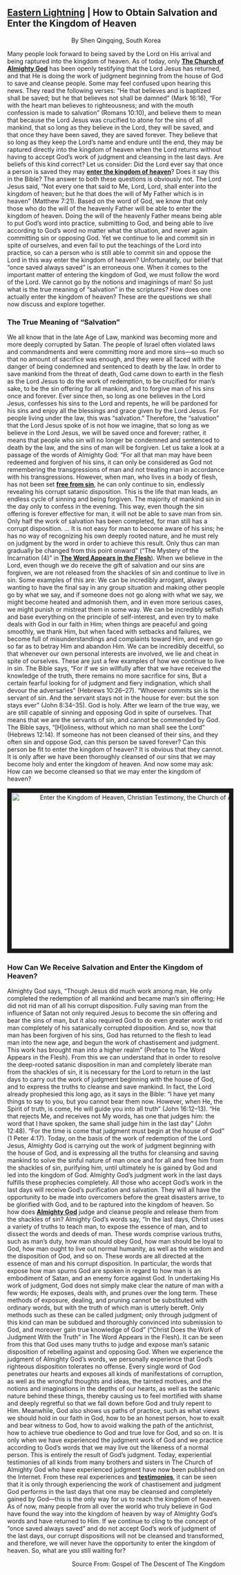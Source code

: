 ##  [Eastern Lightning](https://www.holyspiritspeaks.org/gospel/eastern-lightning-come-from/) | How to Obtain Salvation and Enter the Kingdom of Heaven

<p align="center">By Shen Qingqing, South Korea<p>
 
Many people look forward to being saved by the Lord on His arrival and being raptured into the kingdom of heaven. As of today, only **[The Church of Almighty God](https://www.holyspiritspeaks.org/)** has been openly testifying that the Lord Jesus has returned, and that He is doing the work of judgment beginning from the house of God to save and cleanse people. Some may feel confused upon hearing this news. They read the following verses: “He that believes and is baptized shall be saved; but he that believes not shall be damned” (Mark 16:16), “For with the heart man believes to righteousness; and with the mouth confession is made to salvation” (Romans 10:10), and believe them to mean that because the Lord Jesus was crucified to atone for the sins of all mankind, that so long as they believe in the Lord, they will be saved, and that once they have been saved, they are saved forever. They believe that so long as they keep the Lord’s name and endure until the end, they may be raptured directly into the kingdom of heaven when the Lord returns without having to accept God’s work of judgment and cleansing in the last days. Are beliefs of this kind correct?
Let us consider: Did the Lord ever say that once a person is saved they may **[enter the kingdom of heaven](https://github.com/lily2687/praise-almighty-god.github.com/blob/master/Why_Are_People_Unable_to_Get_Rid_of_Sin_Even_After_Receiving_the_Salvation_of_the_Cross.md)**? Does it say this in the Bible? The answer to both these questions is obviously not. The Lord Jesus said, “Not every one that said to Me, Lord, Lord, shall enter into the kingdom of heaven; but he that does the will of My Father which is in heaven” (Matthew 7:21). Based on the word of God, we know that only those who do the will of the heavenly Father will be able to enter the kingdom of heaven. Doing the will of the heavenly Father means being able to put God’s word into practice, submitting to God, and being able to live according to God’s word no matter what the situation, and never again committing sin or opposing God. Yet we continue to lie and commit sin in spite of ourselves, and even fail to put the teachings of the Lord into practice, so can a person who is still able to commit sin and oppose the Lord in this way enter the kingdom of heaven? Unfortunately, our belief that “once saved always saved” is an erroneous one. When it comes to the important matter of entering the kingdom of God, we must follow the word of the Lord. We cannot go by the notions and imaginings of man! So just what is the true meaning of “salvation” in the scriptures? How does one actually enter the kingdom of heaven? These are the questions we shall now discuss and explore together.

### The True Meaning of “Salvation”

We all know that in the late Age of Law, mankind was becoming more and more deeply corrupted by Satan. The people of Israel often violated laws and commandments and were committing more and more sins—so much so that no amount of sacrifice was enough, and they were all faced with the danger of being condemned and sentenced to death by the law. In order to save mankind from the threat of death, God came down to earth in the flesh as the Lord Jesus to do the work of redemption, to be crucified for man’s sake, to be the sin offering for all mankind, and to forgive man of his sins once and forever. Ever since then, so long as one believes in the Lord Jesus, confesses his sins to the Lord and repents, he will be pardoned for his sins and enjoy all the blessings and grace given by the Lord Jesus. For people living under the law, this was “salvation.” Therefore, the “salvation” that the Lord Jesus spoke of is not how we imagine, that so long as we believe in the Lord Jesus, we will be saved once and forever; rather, it means that people who sin will no longer be condemned and sentenced to death by the law, and the sins of man will be forgiven. Let us take a look at a passage of the words of Almighty God: “For all that man may have been redeemed and forgiven of his sins, it can only be considered as God not remembering the transgressions of man and not treating man in accordance with his transgressions. However, when man, who lives in a body of flesh, has not been set **[free from sin](https://www.holyspiritspeaks.org/testimonies/how-can-be-free-from-sin/)**, he can only continue to sin, endlessly revealing his corrupt satanic disposition. This is the life that man leads, an endless cycle of sinning and being forgiven. The majority of mankind sin in the day only to confess in the evening. This way, even though the sin offering is forever effective for man, it will not be able to save man from sin. Only half the work of salvation has been completed, for man still has a corrupt disposition. … It is not easy for man to become aware of his sins; he has no way of recognizing his own deeply rooted nature, and he must rely on judgment by the word in order to achieve this result. Only thus can man gradually be changed from this point onward” (“The Mystery of the Incarnation (4)” in **[The Word Appears in the Flesh](https://www.holyspiritspeaks.org/books/the-word-appears-in-the-flesh/)**).
When we believe in the Lord, even though we do receive the gift of salvation and our sins are forgiven, we are not released from the shackles of sin and continue to live in sin. Some examples of this are: We can be incredibly arrogant, always wanting to have the final say in any group situation and making other people go by what we say, and if someone does not go along with what we say, we might become heated and admonish them, and in even more serious cases, we might punish or mistreat them in some way. We can be incredibly selfish and base everything on the principle of self-interest, and even try to make deals with God in our faith in Him; when things are peaceful and going smoothly, we thank Him, but when faced with setbacks and failures, we become full of misunderstandings and complaints toward Him, and even go so far as to betray Him and abandon Him. We can be incredibly deceitful, so that whenever our own personal interests are involved, we lie and cheat in spite of ourselves. These are just a few examples of how we continue to live in sin. The Bible says, “For if we sin willfully after that we have received the knowledge of the truth, there remains no more sacrifice for sins, But a certain fearful looking for of judgment and fiery indignation, which shall devour the adversaries” (Hebrews 10:26–27). “Whoever commits sin is the servant of sin. And the servant stays not in the house for ever: but the son stays ever” (John 8:34–35). God is holy. After we learn of the true way, we are still capable of sinning and opposing God in spite of ourselves. That means that we are the servants of sin, and cannot be commended by God. The Bible says, “[H]oliness, without which no man shall see the Lord” (Hebrews 12:14). If someone has not been cleansed of their sins, and they often sin and oppose God, can this person be saved forever? Can this person be fit to enter the kingdom of heaven? It is obvious that they cannot. It is only after we have been thoroughly cleansed of our sins that we may become holy and enter the kingdom of heaven. And now some may ask: How can we become cleansed so that we may enter the kingdom of heaven?
<p align="center"><a href="https://youtu.be/XCNg7VaAu3c" target="_blank"><img src="http://img.youtube.com/vi/XCNg7VaAu3c/0.jpg" alt="Enter the Kingdom of Heaven, Christian Testimony, the Church of Almighty God" width="640" height="360" border="10" /></a><p>

### How Can We Receive Salvation and Enter the Kingdom of Heaven?
 
Almighty God says, “Though Jesus did much work among man, He only completed the redemption of all mankind and became man’s sin offering; He did not rid man of all his corrupt disposition. Fully saving man from the influence of Satan not only required Jesus to become the sin offering and bear the sins of man, but it also required God to do even greater work to rid man completely of his satanically corrupted disposition. And so, now that man has been forgiven of his sins, God has returned to the flesh to lead man into the new age, and begun the work of chastisement and judgment. This work has brought man into a higher realm” (Preface to The Word Appears in the Flesh). From this we can understand that in order to resolve the deep-rooted satanic disposition in man and completely liberate man from the shackles of sin, it is necessary for the Lord to return in the last days to carry out the work of judgment beginning with the house of God, and to express the truths to cleanse and save mankind. In fact, the Lord already prophesied this long ago, as it says in the Bible: “I have yet many things to say to you, but you cannot bear them now. However, when He, the Spirit of truth, is come, He will guide you into all truth” (John 16:12–13). “He that rejects Me, and receives not My words, has one that judges him: the word that I have spoken, the same shall judge him in the last day” (John 12:48). “For the time is come that judgment must begin at the house of God” (1 Peter 4:17).
Today, on the basis of the work of redemption of the Lord Jesus, Almighty God is carrying out the work of judgment beginning with the house of God, and is expressing all the truths for cleansing and saving mankind to solve the sinful nature of man once and for all and free him from the shackles of sin, purifying him, until ultimately he is gained by God and led into the kingdom of God. Almighty God’s judgment work in the last days fulfills these prophecies completely. All those who accept God’s work in the last days will receive God’s purification and salvation. They will all have the opportunity to be made into overcomers before the great disasters arrive, to be glorified with God, and to be raptured into the kingdom of heaven. So how does **[Almighty God](https://github.com/lily2687/praise-almighty-god.github.com/blob/master/Almighty_God_and_the_Lord_Jesus_Are_One_God.md)** judge and cleanse people and release them from the shackles of sin?
Almighty God’s words say, “In the last days, Christ uses a variety of truths to teach man, to expose the essence of man, and to dissect the words and deeds of man. These words comprise various truths, such as man’s duty, how man should obey God, how man should be loyal to God, how man ought to live out normal humanity, as well as the wisdom and the disposition of God, and so on. These words are all directed at the essence of man and his corrupt disposition. In particular, the words that expose how man spurns God are spoken in regard to how man is an embodiment of Satan, and an enemy force against God. In undertaking His work of judgment, God does not simply make clear the nature of man with a few words; He exposes, deals with, and prunes over the long term. These methods of exposure, dealing, and pruning cannot be substituted with ordinary words, but with the truth of which man is utterly bereft. Only methods such as these can be called judgment; only through judgment of this kind can man be subdued and thoroughly convinced into submission to God, and moreover gain true knowledge of God” (“Christ Does the Work of Judgment With the Truth” in The Word Appears in the Flesh).
It can be seen from this that God uses many truths to judge and expose man’s satanic disposition of rebelling against and opposing God. When we experience the judgment of Almighty God’s words, we personally experience that God’s righteous disposition tolerates no offense. Every single word of God penetrates our hearts and exposes all kinds of manifestations of corruption, as well as the wrongful thoughts and ideas, the tainted motives, and the notions and imaginations in the depths of our hearts, as well as the satanic nature behind these things, thereby causing us to feel mortified with shame and deeply regretful so that we fall down before God and truly repent to Him. Meanwhile, God also shows us paths of practice, such as what views we should hold in our faith in God, how to be an honest person, how to exalt and bear witness to God, how to avoid walking the path of the antichrist, how to achieve true obedience to God and true love for God, and so on. It is only when we have experienced the judgment work of God and we practice according to God’s words that we may live out the likeness of a normal person. This is entirely the result of God’s judgment.
Today, experiential testimonies of all kinds from many brothers and sisters in The Church of Almighty God who have experienced judgment have now been published on the Internet. From these real experiences and **[testimonies](https://www.holyspiritspeaks.org/testimonies/)**, it can be seen that it is only through experiencing the work of chastisement and judgment God performs in the last days that one may be cleansed and completely gained by God—this is the only way for us to reach the kingdom of heaven. As of now, many people from all over the world who truly believe in God have found the way into the kingdom of heaven by way of Almighty God’s words and have returned to Him. If we continue to cling to the concept of “once saved always saved” and do not accept God’s work of judgment of the last days, our corrupt dispositions will not be cleansed and transformed, and therefore, we will never have the opportunity to enter the kingdom of heaven. So, what are you still waiting for?
 

<p align="right">Source From: Gospel of The Descent of The Kingdom<P>
 
